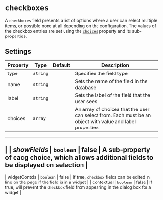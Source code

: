 # `checkboxes`

A `checkboxes` field presents a list of options where a user can select multiple items, or possible none at all depending on the configuration. The values of the checkbox entries are set using the [`choices`](../properties/choices.md) property and its sub-properties.

## Settings

|  Property | Type   | Default | Description | 
|---|---|---|---|
| type | `string` | | Specifies the field type |
| name | `string` | | Sets the name of the field in the database |
| label | `string` | | Sets the label of the field that the user sees |
| choices | `array` |  | An array of choices that the user can select from. Each must be an object with value and label properties. |  
---
|	| *showFields* | `boolean` | false | A sub-property of eacg choice, which allows additional fields to be displayed on selection |
---
| widgetContols | `boolean` | false | If true, `checkbox` fields can be edited in line on the page if the field is in a widget |
| contextual | `boolean` | false | If true, will prevent the `checkbox` field from appearing in the dialog box for a widget |

